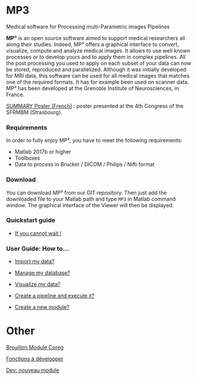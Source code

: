 # MP3
Medical software for Processing multi-Parametric images Pipelines

**MP³** is an open source software aimed to support medical researchers all along their studies. Indeed, MP³ offers a graphical interface to convert, visualize, compute and analyze medical images. It allows to use well known processes or to develop yours and to apply them in complex pipelines. All the post processing you used to apply on each subset of your data can now be stored, reproduced and parallelized. Although it was initially developed  for MRI data, this software can be used for all medical images that matches one of the required formats. It has for example been used on scanner data. MP³ has been developed at the Grenoble Institute of Neurosciences, in France.

[SUMMARY Poster (French)](https://github.com/nifm-gin/MP3/blob/master/tools/Pictures/Poster_SFRMBM_Brossard_MP3.pdf) : poster presented at the 4th Congress of the SFRMBM (Strasbourg).

### Requirements
In order to fully enjoy MP³, you have to meet the following requirements:
* Matlab 2017b or higher
* Toolboxes
* Data to process in Brucker / DICOM / Philips / Nifti format


### Download
You can download MP³ from our GIT repository. Then just add the downloaded file to your Matlab path and type `MP3` in Matlab command window. The graphical interface of the Viewer will then be displayed.

### Quickstart guide
*  [If you cannot wait !](https://github.com/nifm-gin/MP3/wiki/Quickstart_guide)


### User Guide: How to...

*  [Import my data?](https://github.com/nifm-gin/MP3/wiki/User_guide_import_data)

*  [Manage my database?](https://github.com/nifm-gin/MP3/wiki/User_guide_manage_database)

*  [Visualize my data?](https://github.com/nifm-gin/MP3/wiki/User_guide_visualize_data)

*  [Create a pipeline and execute it?](https://github.com/nifm-gin/MP3/wiki/User_guide_create_execute_pipeline)

*  [Create a new module?](https://github.com/nifm-gin/MP3/wiki/User_guide_create_module)



# Other
[Brouillon Module Coreg](https://github.com/nifm-gin/MP3/wiki/Brouillon_module_coreg)

[Fonctions à développer](https://github.com/nifm-gin/MP3/wiki/futur_features)

[Dev: nouveau module](https://github.com/nifm-gin/MP3/wiki/dev_new_module)
